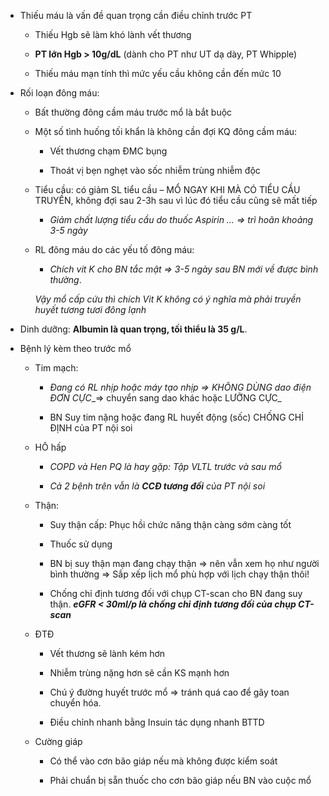 - Thiếu máu là vấn đề quan trọng cần điều chỉnh trước PT  
	- Thiếu Hgb sẽ làm khó lành vết thương  
	- **PT lớn Hgb > 10g/dL** (dành cho PT như UT dạ dày, PT Whipple)  
	- Thiếu máu mạn tính thì mức yếu cầu không cần đến mức 10  
- Rối loạn đông máu:  
	- Bất thường đông cầm máu trước mổ là bắt buộc  
	- Một số tình huống tối khẩn là không cần đợi KQ đông cầm máu:  
		- Vết thương chạm ĐMC bụng  
		- Thoát vị bẹn nghẹt vào sốc nhiễm trùng nhiễm độc  
	- Tiểu cầu: có giảm SL tiểu cầu – MỔ NGAY KHI MÀ CÓ TIỂU CẦU TRUYỀN, không đợi sau 2-3h sau vì lúc đó tiểu cầu cũng sẽ mất tiếp  
		- _Giảm chất lượng tiểu cầu do thuốc Aspirin … => trì hoãn khoảng 3-5 ngày_  
	- RL đông máu do các yếu tố đông máu:  
		- _Chích vit K cho BN tắc mật_ _=> 3-5 ngày sau BN mới về được bình thường_.    
		_Vậy mổ cấp cứu thì chích Vit K không có ý nghĩa mà phải truyền huyết tương tươi đông lạnh_  
- Dinh dưỡng: **Albumin là quan trọng, tối thiểu là 35 g/L**.  
- Bệnh lý kèm theo trước mổ  
	- Tim mạch:  
		- _Đang có RL nhịp hoặc máy tạo nhịp => KHÔNG DÙNG dao điện ĐƠN CỰC__=> chuyển sang dao khác hoặc LƯỠNG CỰC_  
		- BN Suy tim nặng hoặc đang RL huyết động (sốc) CHỐNG CHỈ ĐỊNH của PT nội soi  
	- HÔ hấp  
		- _COPD và Hen PQ là hay gặp: Tập VLTL trước và sau mổ_  
		- _Cả 2 bệnh trên vẫn là **CCĐ tương đối** của PT nội soi_  
	- Thận:  
		- Suy thận cấp: Phục hồi chức năng thận càng sớm càng tốt  
		- Thuốc sử dụng  
		- BN bị suy thận mạn đang chạy thận => nên vẫn xem họ như người bình thường => Sắp xếp lịch mổ phù hợp với lịch chạy thận thôi!  
		- Chống chỉ định tương đối với chụp CT-scan cho BN đang suy thận. **_eGFR < 30ml/p là chống chỉ định tương đối của chụp CT-scan_**  
	- ĐTĐ  
		- Vết thương sẽ lành kém hơn  
		- Nhiễm trùng nặng hơn sẽ cần KS mạnh hơn  
		- Chú ý đường huyết trước mổ => tránh quá cao để gây toan chuyển hóa.  
		- Điều chỉnh nhanh bằng Insuin tác dụng nhanh BTTD   
	- Cường giáp  
		- Có thể vào cơn bão giáp nếu mà không được kiểm soát  
		- Phải chuẩn bị sẵn thuốc cho cơn bão giáp nếu BN vào cuộc mổ
